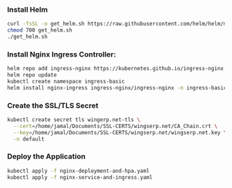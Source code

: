 ### Install Helm
```sh
curl -fsSL -o get_helm.sh https://raw.githubusercontent.com/helm/helm/main/scripts/get-helm-3
chmod 700 get_helm.sh
./get_helm.sh
```
### Install Nginx Ingress Controller: 
```sh
helm repo add ingress-nginx https://kubernetes.github.io/ingress-nginx
helm repo update
kubectl create namespace ingress-basic
helm install nginx-ingress ingress-nginx/ingress-nginx -n ingress-basic
```
### Create the SSL/TLS Secret 
```sh
kubectl create secret tls wingerp.net-tls \
  --cert=/home/jamal/Documents/SSL-CERTS/wingserp.net/CA_Chain.crt \
  --key=/home/jamal/Documents/SSL-CERTS/wingserp.net/wingserp.net.key \
  -n default
```

### Deploy the Application
```sh
kubectl apply -f nginx-deployment-and-hpa.yaml
kubectl apply -f nginx-service-and-ingress.yaml
```